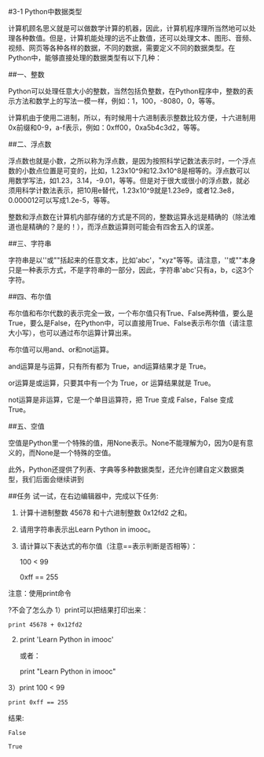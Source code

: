 #3-1 Python中数据类型

计算机顾名思义就是可以做数学计算的机器，因此，计算机程序理所当然地可以处理各种数值。但是，计算机能处理的远不止数值，还可以处理文本、图形、音频、视频、网页等各种各样的数据，不同的数据，需要定义不同的数据类型。在Python中，能够直接处理的数据类型有以下几种：

##一、整数

Python可以处理任意大小的整数，当然包括负整数，在Python程序中，整数的表示方法和数学上的写法一模一样，例如：1，100，-8080，0，等等。

计算机由于使用二进制，所以，有时候用十六进制表示整数比较方便，十六进制用0x前缀和0-9，a-f表示，例如：0xff00，0xa5b4c3d2，等等。

##二、浮点数

浮点数也就是小数，之所以称为浮点数，是因为按照科学记数法表示时，一个浮点数的小数点位置是可变的，比如，1.23x10^9和12.3x10^8是相等的。浮点数可以用数学写法，如1.23，3.14，-9.01，等等。但是对于很大或很小的浮点数，就必须用科学计数法表示，把10用e替代，1.23x10^9就是1.23e9，或者12.3e8，0.000012可以写成1.2e-5，等等。

整数和浮点数在计算机内部存储的方式是不同的，整数运算永远是精确的（除法难道也是精确的？是的！），而浮点数运算则可能会有四舍五入的误差。

##三、字符串

字符串是以''或""括起来的任意文本，比如'abc'，"xyz"等等。请注意，''或""本身只是一种表示方式，不是字符串的一部分，因此，字符串'abc'只有a，b，c这3个字符。

##四、布尔值

布尔值和布尔代数的表示完全一致，一个布尔值只有True、False两种值，要么是True，要么是False，在Python中，可以直接用True、False表示布尔值（请注意大小写），也可以通过布尔运算计算出来。

布尔值可以用and、or和not运算。

and运算是与运算，只有所有都为 True，and运算结果才是 True。

or运算是或运算，只要其中有一个为 True，or 运算结果就是 True。

not运算是非运算，它是一个单目运算符，把 True 变成 False，False 变成 True。

##五、空值

空值是Python里一个特殊的值，用None表示。None不能理解为0，因为0是有意义的，而None是一个特殊的空值。

此外，Python还提供了列表、字典等多种数据类型，还允许创建自定义数据类型，我们后面会继续讲到

 

##任务
试一试，在右边编辑器中，完成以下任务:

1. 计算十进制整数 45678 和十六进制整数 0x12fd2 之和。

2. 请用字符串表示出Learn Python in imooc。

3. 请计算以下表达式的布尔值（注意==表示判断是否相等）：

    100 < 99

    0xff == 255

注意：使用print命令

?不会了怎么办
1）print可以把结果打印出来：

	print 45678 + 0x12fd2

2) print 'Learn Python in imooc'

   或者：

	print "Learn Python in imooc"

3）print 100 < 99

	print 0xff == 255

  结果:

	False
	
	True